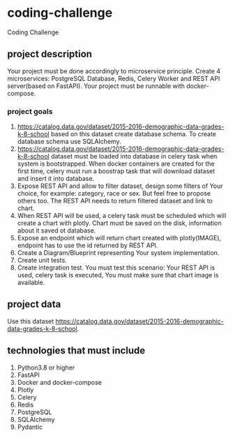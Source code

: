 # coding-challenge
Coding Challenge

## project description
Your project must be done accordingly to microservice principle. Create 4 microservices: PostgreSQL Database, Redis, Celery Worker and REST API server(based on FastAPI). Your project must be runnable with docker-compose.

### project goals
1. https://catalog.data.gov/dataset/2015-2016-demographic-data-grades-k-8-school based on this dataset create database schema. To create database schema use SQLAlchemy.
2. https://catalog.data.gov/dataset/2015-2016-demographic-data-grades-k-8-school dataset must be loaded into database in celery task when system is bootstrapped. When docker containers are created for the first time, celery must run a boostrap task that will download dataset and insert it into database.
3. Expose REST API and allow to filter dataset, design some filters of Your choice, for example: category, race or sex. But feel free to propose others too. The REST API needs to return filtered dataset and link to chart.
4. When REST API will be used, a celery task must be scheduled which will create a chart with plotly. Chart must be saved on the disk, information about it saved ot database.
5. Expose an endpoint which will return chart created with plotly(IMAGE), endpoint has to use the id returned by REST API.
6. Create a Diagram/Blueprint representing Your system implementation.
7. Create unit tests.
8. Create integration test. You must test this scenario: Your REST API is used, celery task is executed, You must make sure that chart image is available. 

## project data
Use this dataset https://catalog.data.gov/dataset/2015-2016-demographic-data-grades-k-8-school. 

## technologies that must include
1. Python3.8 or higher
2. FastAPI
3. Docker and docker-compose
4. Plotly
5. Celery
6. Redis
7. PostgreSQL
8. SQLAlchemy
9. Pydantic
